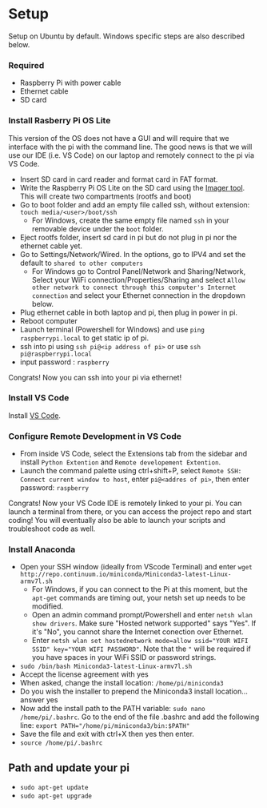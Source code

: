 # Setup
Setup on Ubuntu by default. Windows specific steps are also described below.

### **Required**
* Raspberry Pi with power cable
* Ethernet cable
* SD card

### **Install Rasberry Pi OS Lite**
This version of the OS does not have a GUI and will require that we interface with the pi with the command line. The good news is that we will use our IDE (i.e. VS Code) on our laptop and remotely connect to the pi via VS Code.

* Insert SD card in card reader and format card in FAT format.
* Write the Raspberry Pi OS Lite on the SD card using the [Imager tool](https://www.raspberrypi.com/software/). This will create two compartments (rootfs and boot)
* Go to boot folder and add an empty file called ssh, without extension:  `touch media/<user>/boot/ssh`
  - For Windows, create the same empty file named `ssh` in your removable device under the `boot` folder.
* Eject rootfs folder, insert sd card in pi but do not plug in pi nor the ethernet cable yet. 
* Go to Settings/Network/Wired. In the options, go to IPV4 and set the default to `shared to other computers`
  - For Windows go to Control Panel/Network and Sharing/Network, Select your WiFi connection/Properties/Sharing and select `Allow other network to connect through this computer's Internet connection` and select your Ethernet connection in the dropdown below.
* Plug ethernet cable in both laptop and pi, then plug in power in pi.
* Reboot computer
* Launch terminal (Powershell for Windows) and use `ping raspberrypi.local` to get static ip of pi. 
* ssh into pi using `ssh pi@<ip address of pi>` or use `ssh pi@raspberrypi.local`
* input password : `raspberry`

Congrats! Now you can ssh into your pi via ethernet!

### **Install VS Code**
Install [VS Code](https://code.visualstudio.com/Download?WT.mc_id=academic-11397-jabenn).

### **Configure Remote Development in VS Code**
* From inside VS Code, select the Extensions tab from the sidebar and install `Python Extention` and `Remote developement Extention`. 
* Launch the command palette using ctrl+shift+P, select `Remote SSH: Connect current window to host`, enter `pi@<addres of pi>`, then enter password: `raspberry`

Congrats! Now your VS Code IDE is remotely linked to your pi. You can launch a terminal from there, or you can access the project repo and start coding! You will eventually also be able to launch your scripts and troubleshoot code as well. 

### **Install Anaconda**
* Open your SSH window (ideally from VScode Terminal) and enter `wget http://repo.continuum.io/miniconda/Miniconda3-latest-Linux-armv7l.sh`
  - For Windows, if you can connect to the Pi at this moment, but the `apt-get` commands are timing out, your netsh set up needs to be modified.
  - Open an admin command prompt/Powershell and enter `netsh wlan show drivers`. Make sure "Hosted network supported" says "Yes". If it's "No", you cannot share the Internet conection over Ethernet.
  - Enter `netsh wlan set hostednetwork mode=allow ssid="YOUR WIFI SSID" key="YOUR WIFI PASSWORD"`. Note that the `"` will be required if you have spaces in your WiFi SSID or password strings.
* `sudo /bin/bash Miniconda3-latest-Linux-armv7l.sh`
* Accept the license agreement with yes
* When asked, change the install location: `/home/pi/miniconda3`
* Do you wish the installer to prepend the Miniconda3 install location... answer yes
* Now add the install path to the PATH variable: `sudo nano /home/pi/.bashrc`. Go to the end of the file .bashrc and add the following line: `export PATH="/home/pi/miniconda3/bin:$PATH"`
* Save the file and exit with ctrl+X then yes then enter. 
* `source /home/pi/.bashrc`

## Path and update your pi
* `sudo apt-get update`
* `sudo apt-get upgrade`

